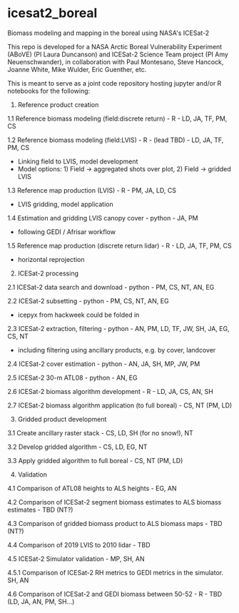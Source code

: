 # icesat2_boreal
Biomass modeling and mapping in the boreal using NASA's ICESat-2

This repo is developed for a NASA Arctic Boreal Vulnerability Experiment (ABoVE) (PI Laura Duncanson) and ICESat-2 Science Team project (PI Amy Neuenschwander), in collaboration with Paul Montesano, Steve Hancock, Joanne White, Mike Wulder, Eric Guenther, etc.

This is meant to serve as a joint code repository hosting jupyter and/or R notebooks for the following:

1) Reference product creation

1.1 Reference biomass modeling (field:discrete return) - R - LD, JA, TF, PM, CS

1.2 Reference biomass modeling (field:LVIS) - R - (lead TBD) - LD, JA, TF, PM, CS
  - Linking field to LVIS, model development
  - Model options: 1) Field -> aggregated shots over plot, 2) Field -> gridded LVIS

1.3 Reference map production (LVIS) - R - PM, JA, LD, CS
  - LVIS gridding, model application
  
1.4 Estimation and gridding LVIS canopy cover - python - JA, PM
  - following GEDI / Afrisar workflow

1.5 Reference map production (discrete return lidar) - R - LD, JA, TF, PM, CS
  - horizontal reprojection
  

2) ICESat-2 processing

2.1 ICESat-2 data search and download - python - PM, CS, NT, AN, EG

2.2 ICESat-2 subsetting - python - PM, CS, NT, AN, EG
  - icepyx from hackweek could be folded in

2.3 ICESat-2 extraction, filtering - python - AN, PM, LD, TF, JW, SH, JA, EG, CS, NT
  - including filtering using ancillary products, e.g. by cover, landcover
  
2.4 ICESat-2 cover estimation - python - AN, JA, SH, MP, JW, PM

2.5 ICESat-2 30-m ATL08 - python - AN, EG

2.6 ICESat-2 biomass algorithm development - R - LD, JA, CS, AN, SH

2.7 ICESat-2 biomass algorithm application (to full boreal) - CS, NT (PM, LD)


3) Gridded product development

3.1 Create ancillary raster stack - CS, LD, SH (for no snow!), NT

3.2 Develop gridded algorithm - CS, LD, EG, NT

3.3 Apply gridded algorithm to full boreal - CS, NT (PM, LD)


4) Validation

4.1 Comparison of ATL08 heights to ALS heights - EG, AN

4.2 Comparison of ICESat-2 segment biomass estimates to ALS biomass estimates - TBD (NT?)

4.3 Comparison of gridded biomass product to ALS biomass maps - TBD (NT?)

4.4 Comparison of 2019 LVIS to 2010 lidar - TBD

4.5 ICESat-2 Simulator validation - MP, SH, AN

4.5.1 Comparison of ICESat-2 RH metrics to GEDI metrics in the simulator. SH, AN

4.6 Comparison of ICESat-2 and GEDI biomass between 50-52 - R - TBD (LD, JA, AN, PM, SH...)


